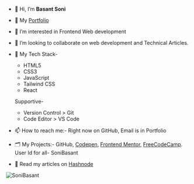 - 👋 Hi, I’m **Basant Soni**
- 💼 My [Portfolio](https://sonibasant.github.io/Portfolio-Basant-Soni/portfolio.html)
- 👀 I’m interested in Frontend Web development
- 💞️ I’m looking to collaborate on web development and Technical Articles.
- 🌱 My Tech Stack-
  - HTML5
  - CSS3
  - JavaScript
  - Tailwind CSS
  - React

  Supportive-
  - Version Control > Git
  - Code Editor > VS Code
- 📫 How to reach me:- Right now on GitHub, Email is in Portfolio
- 🗂️ My Projects:- GitHub, [Codepen](https://codepen.io/sonibasant), [Frontend Mentor](https://www.frontendmentor.io/profile/SoniBasant), [FreeCodeCamp](https://www.freecodecamp.org/SoniBasant). User Id for all- SoniBasant
- 📝 Read my articles on [Hashnode](https://sonibasant.hashnode.dev/)

<p align="left"><img src="https://komarev.com/ghpvc/?username=SoniBasant&color=31c9c7&style=flat" alt="SoniBasant"/></p>

<!---
SoniBasant/SoniBasant is a ✨ special ✨ repository because its `README.md` (this file) appears on your GitHub profile.
You can click the Preview link to take a look at your changes.
--->
